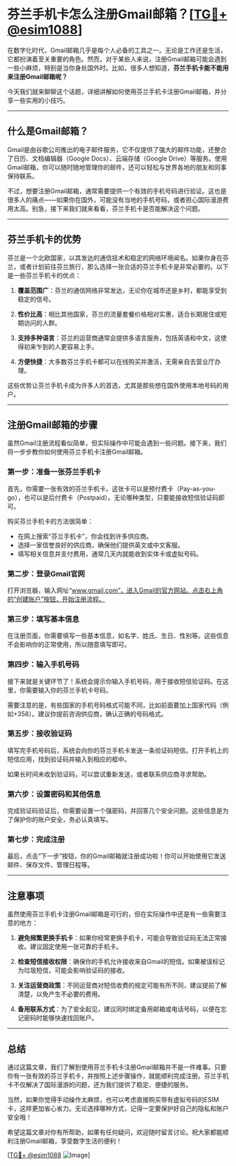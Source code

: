 # 芬兰手机卡怎么注册Gmail邮箱？[[TG💪+ @esim1088](https://t.me/s/esim1088)]

在数字化时代，Gmail邮箱几乎是每个人必备的工具之一。无论是工作还是生活，它都扮演着至关重要的角色。然而，对于某些人来说，注册Gmail邮箱可能会遇到一些小麻烦，特别是当你身处国外时。比如，很多人想知道，**芬兰手机卡能不能用来注册Gmail邮箱呢？**

今天我们就来聊聊这个话题，详细讲解如何使用芬兰手机卡注册Gmail邮箱，并分享一些实用的小技巧。

---

## 什么是Gmail邮箱？

Gmail是由谷歌公司推出的电子邮件服务，它不仅提供了强大的邮件功能，还整合了日历、文档编辑器（Google Docs）、云端存储（Google Drive）等服务。使用Gmail邮箱，你可以随时随地管理你的邮件，还可以轻松与世界各地的朋友和同事保持联系。

不过，想要注册Gmail邮箱，通常需要提供一个有效的手机号码进行验证。这也是很多人的痛点——如果你在国外，可能没有当地的手机号码，或者担心国际漫游费用太高。别急，接下来我们就来看看，芬兰手机卡是否能解决这个问题。

---

## 芬兰手机卡的优势

芬兰是一个北欧国家，以其发达的通信技术和稳定的网络环境闻名。如果你身在芬兰，或者计划前往芬兰旅行，那么选择一张合适的芬兰手机卡是非常必要的。以下是一些芬兰手机卡的优点：

1. **覆盖范围广**：芬兰的通信网络非常发达，无论你在城市还是乡村，都能享受到稳定的信号。
   
2. **性价比高**：相比其他国家，芬兰的流量套餐价格相对实惠，适合长期居住或短期访问的人群。

3. **支持多种语言**：芬兰的运营商通常会提供多语言服务，包括英语和中文，这使得初来乍到的人更容易上手。

4. **方便快捷**：大多数芬兰手机卡都可以在线购买并激活，无需亲自去营业厅办理。

这些优势让芬兰手机卡成为许多人的首选，尤其是那些想在国外使用本地号码的用户。

---

## 注册Gmail邮箱的步骤

虽然Gmail注册流程看似简单，但实际操作中可能会遇到一些问题。接下来，我们将一步步教你如何使用芬兰手机卡注册Gmail邮箱。

### 第一步：准备一张芬兰手机卡

首先，你需要一张有效的芬兰手机卡。这张卡可以是预付费卡（Pay-as-you-go），也可以是后付费卡（Postpaid）。无论哪种类型，只要能接收短信验证码即可。

购买芬兰手机卡的方法很简单：
- 在网上搜索“芬兰手机卡”，你会找到许多供应商。
- 选择一家信誉良好的供应商，确保他们提供英文或中文客服。
- 填写相关信息并支付费用，通常几天内就能收到实体卡或虚拟号码。

### 第二步：登录Gmail官网

打开浏览器，输入网址“www.gmail.com”，进入Gmail的官方网站。点击右上角的“创建账户”按钮，开始注册流程。

### 第三步：填写基本信息

在注册页面，你需要填写一些基本信息，如名字、姓氏、生日、性别等。这些信息不会影响你的正常使用，所以随意填写即可。

### 第四步：输入手机号码

接下来就是关键环节了！系统会提示你输入手机号码，用于接收短信验证码。在这里，你需要输入你的芬兰手机卡号码。

需要注意的是，有些国家的手机号码格式可能不同，比如前面要加上国家代码（例如+358）。建议你提前咨询供应商，确认正确的号码格式。

### 第五步：接收验证码

填写完手机号码后，系统会向你的芬兰手机卡发送一条验证码短信。打开手机上的短信应用，找到验证码并输入到相应的框中。

如果长时间未收到验证码，可以尝试重新发送，或者联系供应商寻求帮助。

### 第六步：设置密码和其他信息

完成验证码验证后，你需要设置一个强密码，并回答几个安全问题。这些信息是为了保护你的账户安全，务必认真填写。

### 第七步：完成注册

最后，点击“下一步”按钮，你的Gmail邮箱就注册成功啦！你可以开始使用它发送邮件、保存文件、管理日程等。

---

## 注意事项

虽然使用芬兰手机卡注册Gmail邮箱是可行的，但在实际操作中还是有一些需要注意的地方：

1. **避免频繁更换手机卡**：如果你经常更换手机卡，可能会导致验证码无法正常接收。建议固定使用一张可靠的手机卡。

2. **检查短信接收权限**：确保你的手机允许接收来自Gmail的短信。如果被误标记为垃圾短信，可能会影响验证码的接收。

3. **关注运营商政策**：不同运营商对短信收费的规定可能有所不同，建议提前了解清楚，以免产生不必要的费用。

4. **备用联系方式**：为了安全起见，建议同时绑定备用邮箱或电话号码，以便在忘记密码时能够快速找回账户。

---

## 总结

通过这篇文章，我们了解到使用芬兰手机卡注册Gmail邮箱并不是一件难事。只要你有一张有效的芬兰手机卡，并按照上述步骤操作，就能顺利完成注册。芬兰手机卡不仅解决了国际漫游的问题，还为我们提供了稳定、便捷的服务。

当然，如果你觉得手动操作太麻烦，也可以考虑直接购买带有虚拟号码的ESIM卡，这样更加省心省力。无论选择哪种方式，记得一定要保护好自己的隐私和账户安全哦！

希望这篇文章对你有所帮助，如果有任何疑问，欢迎随时留言讨论。祝大家都能顺利注册Gmail邮箱，享受数字生活的便利！

[[TG💪+ @esim1088](https://t.me/s/esim1088) ![Image](https://i.postimg.cc/4NQfJmqS/Snipaste-2025-05-13-00-14-12.png)]